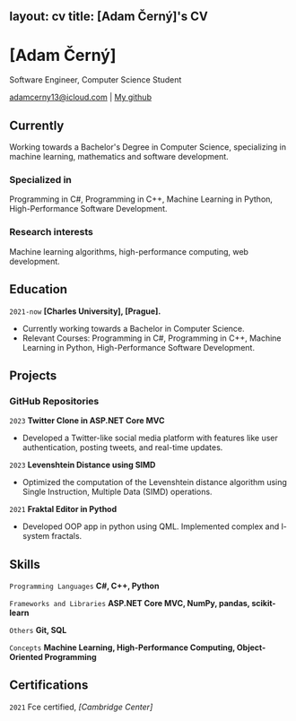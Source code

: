 layout: cv
title: [Adam Černý]'s CV
---
# [Adam Černý]
Software Engineer, Computer Science Student

<div id="webaddress">
<a href="[adamcerny13@icloud.com]">adamcerny13@icloud.com</a>
| <a href="[https://github.com/cernajs]">My github</a>
</div>


## Currently

Working towards a Bachelor's Degree in Computer Science, specializing in machine learning, mathematics and software development.

### Specialized in

Programming in C#, Programming in C++, Machine Learning in Python, High-Performance Software Development.

### Research interests

Machine learning algorithms, high-performance computing, web development.


## Education

`2021-now`
__[Charles University], [Prague].__

- Currently working towards a Bachelor in Computer Science. 
- Relevant Courses: Programming in C#, Programming in C++, Machine Learning in Python, High-Performance Software Development.


## Projects

### GitHub Repositories

`2023`
__Twitter Clone in ASP.NET Core MVC__

- Developed a Twitter-like social media platform with features like user authentication, posting tweets, and real-time updates.

`2023`
__Levenshtein Distance using SIMD__

- Optimized the computation of the Levenshtein distance algorithm using Single Instruction, Multiple Data (SIMD) operations.

`2021`
__Fraktal Editor in Pythod__

- Developed OOP app in python using QML. Implemented complex and l-system fractals.


## Skills

`Programming Languages`
__C#, C++, Python__

`Frameworks and Libraries`
__ASP.NET Core MVC, NumPy, pandas, scikit-learn__

`Others`
__Git, SQL__

`Concepts`
__Machine Learning, High-Performance Computing, Object-Oriented Programming__


## Certifications

`2021`
Fce certified, *[Cambridge Center]*



<!-- ### Footer

Last updated: September 2023 -->

